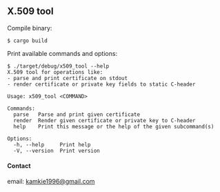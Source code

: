## X.509 tool

Compile binary:
```
$ cargo build
```

Print available commands and options:
```
$ ./target/debug/x509_tool --help
X.509 tool for operations like:
- parse and print certificate on stdout
- render certificate or private key fields to static C-header

Usage: x509_tool <COMMAND>

Commands:
  parse   Parse and print given certificate
  render  Render given certificate or private key to C-header
  help    Print this message or the help of the given subcommand(s)

Options:
  -h, --help     Print help
  -V, --version  Print version
```

#### Contact

email: kamkie1996@gmail.com
